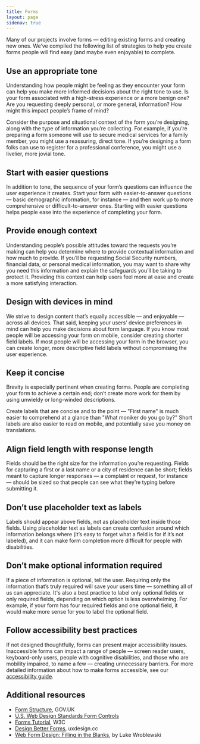 ```yaml
---
title: Forms
layout: page
sidenav: true
---
```

Many of our projects involve forms — editing existing forms and creating new ones. We’ve compiled the following list of strategies to help you create forms people will find easy (and maybe even enjoyable) to complete. 

## Use an appropriate tone 

Understanding how people might be feeling as they encounter your form can help you make more informed decisions about the right tone to use.  Is your form associated with a high-stress experience or a more benign one? Are you requesting deeply personal, or more general, information? How might this impact people’s frame of mind?

Consider the purpose and situational context of the form you’re designing, along with the type of information you’re collecting. For example, if you’re preparing a form someone will use to secure medical services for a family member, you might use a reassuring, direct tone. If you’re designing a form folks can use to register for a professional conference, you might use a livelier, more jovial tone.

## Start with easier questions

In addition to tone, the sequence of your form’s questions can influence the user experience it creates. Start your form with easier-to-answer questions — basic demographic information, for instance — and then work up to more comprehensive or difficult-to-answer ones. Starting with easier questions helps people ease into the experience of completing your form.  

## Provide enough context

Understanding people’s possible attitudes toward the requests you’re making can help you determine where to provide contextual information and how much to provide. If you’ll be requesting Social Security numbers, financial data, or personal medical information, you may want to share why you need this information and explain the safeguards you’ll be taking to protect it. Providing this context can help users feel more at ease and create a more satisfying interaction. 

## Design with devices in mind

We strive to design content that’s equally accessible — and enjoyable — across all devices. That said, keeping your users’ device preferences in mind can help you make decisions about form language. If you know most people will be accessing your form on mobile, consider creating shorter field labels. If most people will be accessing your form in the browser, you can create longer, more descriptive field labels without compromising the user experience.  

## Keep it concise

Brevity is especially pertinent when creating forms. People are completing your form to achieve a certain end; don’t create more work for them by using unwieldy or long-winded descriptions. 

Create labels that are concise and to the point — "First name" is much easier to comprehend at a glance than "What moniker do you go by?" Short labels are also easier to read on mobile, and potentially save you money on translations.

## Align field length with response length

Fields should be the right size for the information you’re requesting. Fields for capturing a first or a last name or a city of residence can be short; fields meant to capture longer responses — a complaint or request, for instance — should be sized so that people can see what they’re typing before submitting it.

## Don’t use placeholder text as labels

Labels should appear above fields, not as placeholder text inside those fields. Using placeholder text as labels can create confusion around which information belongs where (it’s easy to forget what a field is for if it’s not labeled), and it can make form completion more difficult for people with disabilities. 

## Don’t make optional information required

If a piece of information is optional, tell the user. Requiring only the information that’s truly required will save your users time — something all of us can appreciate. It's also a best practice to label only optional fields or only required fields, depending on which option is less overwhelming. For example, if your form has four required fields and one optional field, it would make more sense for you to label the optional field. 

## Follow accessibility best practices

If not designed thoughtfully, forms can present major accessibility issues. Inaccessible forms can impact a range of people — screen reader users, keyboard-only users, people with cognitive disabilities, and those who are mobility impaired, to name a few — creating unnecessary barriers. For more detailed information about how to make forms accessible, see our [accessibility guide](https://accessibility.18f.gov/forms/).

## Additional resources

* [Form Structure](https://www.gov.uk/service-manual/design/form-structure), GOV.UK
* [U.S. Web Design Standards Form Controls](https://standards.usa.gov/components/form-controls/)
* [Forms Tutorial](https://www.w3.org/WAI/tutorials/forms/), W3C
* [Design Better Forms](https://uxdesign.cc/design-better-forms-96fadca0f49c), uxdesign.cc
* [Web Form Design: Filling in the Blanks](http://rosenfeldmedia.com/books/web-form-design/), by Luke Wroblewski
